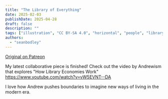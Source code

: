 ```yaml
---
title: "The Library of Everything"
date: 2025-02-03
publishDate: 2025-04-28
draft: false
description: ""
tags: ["illustration", "CC BY-SA 4.0", "horizontal", "people", "library", "economy", "city"]
authors:
  - "seanbodley"
---
```


[Original on Patreon](https://www.patreon.com/posts/121433682?collection=538254)

My latest collaborative piece is finished! Check out the video by Andrewism that explores "How Library Economies Work" https://www.youtube.com/watch?v=vW5EVNT--DA

I love how Andrew pushes boundaries to imagine new ways of living in the modern era.


